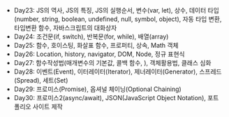 - Day23: JS의 역사, JS의 특징, JS의 실행순서, 변수(var, let), 상수, 데이터 타입(number, string, boolean, undefined, null, symbol, object), 자동 타입 변환, 타입변환 함수, 자바스크립트의 대화상자
- Day24: 조건문(if, switch), 반복문(for, while), 배열(array)
- Day25: 함수, 호이스팅, 화살표 함수, 프로퍼티, 상속, Math 객체
- Day26: Location, history, navigator, DOM, Node, 정규 표현식
- Day27: 함수작성법(매개변수의 기본값, 콜백 함수, ), 객체활용법, 클래스 심화
- Day28: 이벤트(Event), 이터레이터(Iterator), 제너레이터(Generator), 스프레드(Spread), 세트(Set)
- Day29: 프로미스(Promise), 옵셔널 체이닝(Optional Chaining)
- Day30: 프로미스2(async/await), JSON(JavaScript Object Notation), 포트폴리오 사이트 제작
